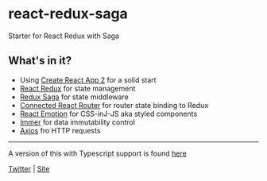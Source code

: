 # react-redux-saga
Starter for React Redux with Saga

## What's in it?

- Using [Create React App 2](https://github.com/facebook/create-react-app) for a solid start
- [React Redux](https://github.com/reduxjs/react-redux) for state management
- [Redux Saga](https://github.com/redux-saga/redux-saga) for state middleware 
- [Connected React Router](https://github.com/supasate/connected-react-router) for router state binding to Redux
- [React Emotion](https://github.com/emotion-js/emotion) for CSS-inJ-JS aka styled components
- [Immer](https://github.com/mweststrate/immer) for data immutability control 
- [Axios](https://github.com/axios/axios) fro HTTP requests

<hr>

A version of this with Typescript support is found [here](https://github.com/cherihung/react-ts-redux-saga)

[Twitter](https://twitter.com/cyhung) | [Site](https://www.cyh.io/)
